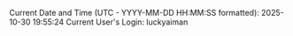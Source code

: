 Current Date and Time (UTC - YYYY-MM-DD HH:MM:SS formatted): 2025-10-30 19:55:24
Current User's Login: luckyaiman

